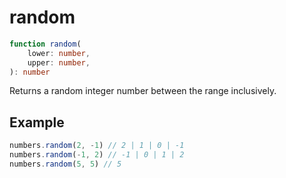 # random

```ts
function random(
    lower: number,
    upper: number,
): number
```

Returns a random integer number between the range inclusively.

## Example

```ts
numbers.random(2, -1) // 2 | 1 | 0 | -1
numbers.random(-1, 2) // -1 | 0 | 1 | 2
numbers.random(5, 5) // 5
```
